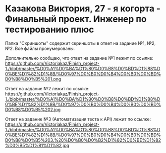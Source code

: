 # Казакова Виктория, 27 - я когорта - Финальный проект. Инженер по тестированию плюс

Папка "Скриншоты" содержит скриншоты в ответ на задание №1, №2, №2. Все файлы пронумерованы. 

Дополнительно сообщаю, что ответ на задание №1 лежит по ссылке:
https://github.com/Victoriakaz/Finish_project-1./blob/master/%D0%A1%D0%BA%D1%80%D0%B8%D0%BD%D1%88%D0%BE%D1%82%D1%8B/%D0%97%D0%B0%D0%B4%D0%B0%D0%BD%D0%B8%D0%B5%201.png

Ответ на задание №2 лежит по ссылке:
https://github.com/Victoriakaz/Finish_project-1./blob/master/%D0%A1%D0%BA%D1%80%D0%B8%D0%BD%D1%88%D0%BE%D1%82%D1%8B/%D0%97%D0%B0%D0%B4%D0%B0%D0%BD%D0%B8%D0%B5%202.jpg

Ответ на задание №3 (Автоматизация теста к API) лежит по ссылке:
https://github.com/Victoriakaz/Finish_project-1./blob/master/%D0%A1%D0%BA%D1%80%D0%B8%D0%BD%D1%88%D0%BE%D1%82%D1%8B/%D0%97%D0%B0%D0%B4%D0%B0%D0%BD%D0%B8%D0%B5%203.%20%D0%B0%D0%B2%D1%82%D0%BE%D1%82%D0%B5%D1%81%D1%82.jpg
